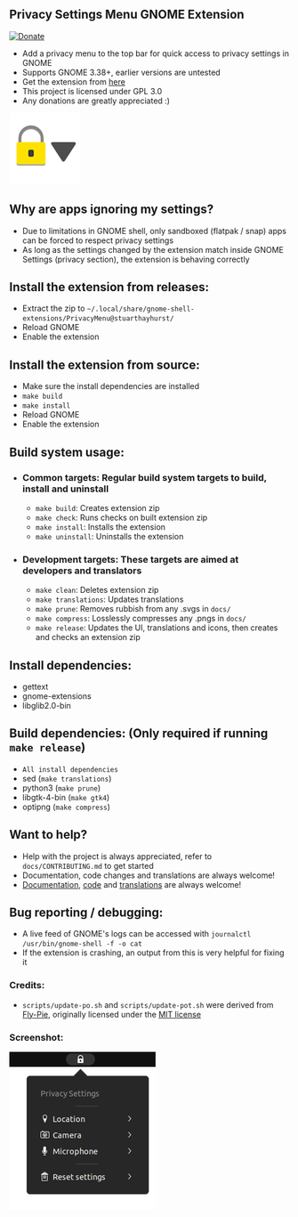 ## Privacy Settings Menu GNOME Extension
[![Donate](https://img.shields.io/badge/Donate-PayPal-green.svg)](https://www.paypal.com/donate?hosted_button_id=G2REEPPNZK9GN)
  - Add a privacy menu to the top bar for quick access to privacy settings in GNOME
  - Supports GNOME 3.38+, earlier versions are untested
  - Get the extension from [here](https://extensions.gnome.org/extension/4491/privacy-settings-menu/)
  - This project is licensed under GPL 3.0
  - Any donations are greatly appreciated :)

![Extension](docs/icon.png)

## Why are apps ignoring my settings?
 - Due to limitations in GNOME shell, only sandboxed (flatpak / snap) apps can be forced to respect privacy settings
 - As long as the settings changed by the extension match inside GNOME Settings (privacy section), the extension is behaving correctly

## Install the extension from releases:
  - Extract the zip to `~/.local/share/gnome-shell-extensions/PrivacyMenu@stuarthayhurst/`
  - Reload GNOME
  - Enable the extension

## Install the extension from source:
  - Make sure the install dependencies are installed
  - `make build`
  - `make install`
  - Reload GNOME
  - Enable the extension

## Build system usage:
  - ### Common targets: Regular build system targets to build, install and uninstall
    - `make build`: Creates extension zip
    - `make check`: Runs checks on built extension zip
    - `make install`: Installs the extension
    - `make uninstall`: Uninstalls the extension
  - ### Development targets: These targets are aimed at developers and translators
    - `make clean`: Deletes extension zip
    - `make translations`: Updates translations
    - `make prune`: Removes rubbish from any .svgs in `docs/`
    - `make compress`: Losslessly compresses any .pngs in `docs/`
    - `make release`: Updates the UI, translations and icons, then creates and checks an extension zip

## Install dependencies:
  - gettext
  - gnome-extensions
  - libglib2.0-bin

## Build dependencies: (Only required if running `make release`)
  - `All install dependencies`
  - sed (`make translations`)
  - python3 (`make prune`)
  - libgtk-4-bin (`make gtk4`)
  - optipng (`make compress`)

## Want to help?
  - Help with the project is always appreciated, refer to `docs/CONTRIBUTING.md` to get started
  - Documentation, code changes and translations are always welcome!
  - [Documentation](docs/CONTRIBUTING.md#documentation-changes), [code](docs/CONTRIBUTING.md#code-changes) and [translations](docs/CONTRIBUTING.md#translations) are always welcome!

## Bug reporting / debugging:
  - A live feed of GNOME's logs can be accessed with `journalctl /usr/bin/gnome-shell -f -o cat`
  - If the extension is crashing, an output from this is very helpful for fixing it

### Credits:
  - `scripts/update-po.sh` and `scripts/update-pot.sh` were derived from [Fly-Pie](https://github.com/Schneegans/Fly-Pie), originally licensed under the [MIT license](https://github.com/Schneegans/Fly-Pie/blob/develop/LICENSE)

### Screenshot:
![Extension](docs/screenshot.png)
